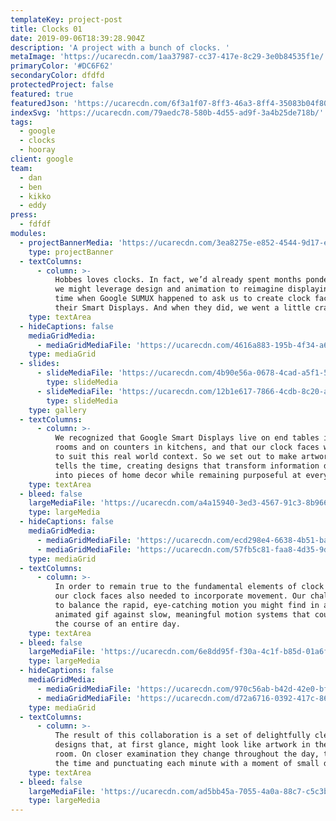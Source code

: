 ```yaml
---
templateKey: project-post
title: Clocks 01
date: 2019-09-06T18:39:28.904Z
description: 'A project with a bunch of clocks. '
metaImage: 'https://ucarecdn.com/1aa37987-cc37-417e-8c29-3e0b84535f1e/'
primaryColor: '#DC6F62'
secondaryColor: dfdfd
protectedProject: false
featured: true
featuredJson: 'https://ucarecdn.com/6f3a1f07-8ff3-46a3-8ff4-35083b04f804/'
indexSvg: 'https://ucarecdn.com/79aedc78-580b-4d55-ad9f-3a4b25de718b/'
tags:
  - google
  - clocks
  - hooray
client: google
team:
  - dan
  - ben
  - kikko
  - eddy
press:
  - fdfdf
modules:
  - projectBannerMedia: 'https://ucarecdn.com/3ea8275e-e852-4544-9d17-ecd6d2dc918c/'
    type: projectBanner
  - textColumns:
      - column: >-
          Hobbes loves clocks. In fact, we’d already spent months pondering how
          we might leverage design and animation to reimagine displaying the
          time when Google SUMUX happened to ask us to create clock faces for
          their Smart Displays. And when they did, we went a little crazy.
    type: textArea
  - hideCaptions: false
    mediaGridMedia:
      - mediaGridMediaFile: 'https://ucarecdn.com/4616a883-195b-4f34-a6cd-69424d661ed0/'
    type: mediaGrid
  - slides:
      - slideMediaFile: 'https://ucarecdn.com/4b90e56a-0678-4cad-a5f1-5d1a7810f059/'
        type: slideMedia
      - slideMediaFile: 'https://ucarecdn.com/12b1e617-7866-4cdb-8c20-af6732ab72ab/'
        type: slideMedia
    type: gallery
  - textColumns:
      - column: >-
          We recognized that Google Smart Displays live on end tables in living
          rooms and on counters in kitchens, and that our clock faces would need
          to suit this real world context. So we set out to make artwork that
          tells the time, creating designs that transform information displays
          into pieces of home decor while remaining purposeful at every second.
    type: textArea
  - bleed: false
    largeMediaFile: 'https://ucarecdn.com/a4a15940-3ed3-4567-91c3-8b96614524db/'
    type: largeMedia
  - hideCaptions: false
    mediaGridMedia:
      - mediaGridMediaFile: 'https://ucarecdn.com/ecd298e4-6638-4b51-ba88-67dccb7977d8/'
      - mediaGridMediaFile: 'https://ucarecdn.com/57fb5c81-faa8-4d35-9dd7-7f6b1505f813/'
    type: mediaGrid
  - textColumns:
      - column: >-
          In order to remain true to the fundamental elements of clock design,
          our clock faces also needed to incorporate movement. Our challenge was
          to balance the rapid, eye-catching motion you might find in an
          animated gif against slow, meaningful motion systems that could span
          the course of an entire day.
    type: textArea
  - bleed: false
    largeMediaFile: 'https://ucarecdn.com/6e8dd95f-f30a-4c1f-b85d-01a6fb564de7/'
    type: largeMedia
  - hideCaptions: false
    mediaGridMedia:
      - mediaGridMediaFile: 'https://ucarecdn.com/970c56ab-b42d-42e0-bff0-cc5245cbaf75/'
      - mediaGridMediaFile: 'https://ucarecdn.com/d72a6716-0392-417c-866e-bafa932c2987/'
    type: mediaGrid
  - textColumns:
      - column: >-
          The result of this collaboration is a set of delightfully clever
          designs that, at first glance, might look like artwork in the drawing
          room. On closer examination they change throughout the day, telling
          the time and punctuating each minute with a moment of small delight.
    type: textArea
  - bleed: false
    largeMediaFile: 'https://ucarecdn.com/ad5bb45a-7055-4a0a-88c7-c5c3bd72a4af/'
    type: largeMedia
---
```



